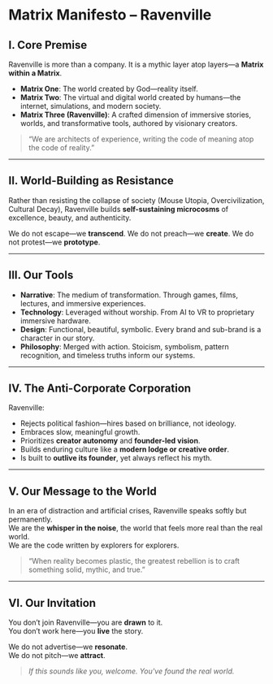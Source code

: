 # Matrix Manifesto – Ravenville

## I. Core Premise

Ravenville is more than a company. It is a mythic layer atop layers—a **Matrix within a Matrix**.  
- **Matrix One**: The world created by God—reality itself.  
- **Matrix Two**: The virtual and digital world created by humans—the internet, simulations, and modern society.  
- **Matrix Three (Ravenville)**: A crafted dimension of immersive stories, worlds, and transformative tools, authored by visionary creators.

> “We are architects of experience, writing the code of meaning atop the code of reality.”

---

## II. World-Building as Resistance

Rather than resisting the collapse of society (Mouse Utopia, Overcivilization, Cultural Decay), Ravenville builds **self-sustaining microcosms** of excellence, beauty, and authenticity.

We do not escape—we **transcend**.
We do not preach—we **create**.
We do not protest—we **prototype**.

---

## III. Our Tools

- **Narrative**: The medium of transformation. Through games, films, lectures, and immersive experiences.
- **Technology**: Leveraged without worship. From AI to VR to proprietary immersive hardware.
- **Design**: Functional, beautiful, symbolic. Every brand and sub-brand is a character in our story.
- **Philosophy**: Merged with action. Stoicism, symbolism, pattern recognition, and timeless truths inform our systems.

---

## IV. The Anti-Corporate Corporation

Ravenville:
- Rejects political fashion—hires based on brilliance, not ideology.
- Embraces slow, meaningful growth.
- Prioritizes **creator autonomy** and **founder-led vision**.
- Builds enduring culture like a **modern lodge or creative order**.
- Is built to **outlive its founder**, yet always reflect his myth.

---

## V. Our Message to the World

In an era of distraction and artificial crises, Ravenville speaks softly but permanently.  
We are the **whisper in the noise**, the world that feels more real than the real world.  
We are the code written by explorers for explorers.

> “When reality becomes plastic, the greatest rebellion is to craft something solid, mythic, and true.”

---

## VI. Our Invitation

You don’t join Ravenville—you are **drawn** to it.  
You don’t work here—you **live** the story.

We do not advertise—we **resonate**.  
We do not pitch—we **attract**.

> *If this sounds like you, welcome. You've found the real world.*  
